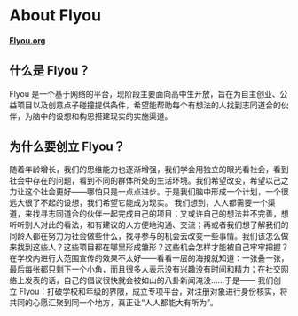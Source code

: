 # About Flyou
#### [Flyou.org](https://www.flyou.org)

## 什么是 Flyou？
Flyou 是一个基于网络的平台，现阶段主要面向高中生开放，旨在为自主创业、公益项目以及创意点子碰撞提供条件，希望能帮助每个有想法的人找到志同道合的伙伴，为脑中的设想和构思搭建现实的实施渠道。

## 为什么要创立 Flyou？
随着年龄增长，我们的思维能力也逐渐增强，我们学会用独立的眼光看社会，看到社会中存在的问题，看到不同的群体所处的生活环境。我们希望改变，希望以己之力让这个社会更好——哪怕只是一点点进步。于是我们脑中形成一个计划，一个很远大很了不起的设想，我们希望它能成为现实。
我们想到，人人都需要一个渠道，来找寻志同道合的伙伴一起完成自己的项目；又或许自己的想法并不完善，想听听别人对此的看法，和有建议的人方便地沟通、交流；再或者我们想了解我们的同龄人都在努力为社会做些什么，找寻参与的机会去改变一些事情。我们该怎么做来找到这些人？这些项目都在哪里形成雏形？这些机会怎样才能被自己牢牢把握？在学校内进行大范围宣传的效果不太好——看看一层的海报就知道：一张叠一张，最后每张都只剩下一个小角，而且很多人表示没有兴趣没有时间和精力；在社交网络上发表的话，自己的倡议很快就会被如山的八卦新闻淹没……于是——
我们创立 Flyou：打破学校和年级的界限，成立专项平台，对注册对象进行身份核实，将共同的心愿汇聚到同一个地方，真正让“人人都能大有所为”。
